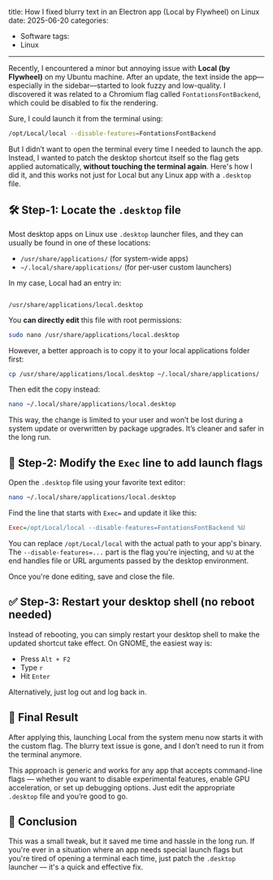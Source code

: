 title: How I fixed blurry text in an Electron app (Local by Flywheel) on Linux
date: 2025-06-20
categories:
  - Software
tags:
  - Linux
---
Recently, I encountered a minor but annoying issue with **Local (by Flywheel)** on my Ubuntu machine. After an update, the text inside the app—especially in the sidebar—started to look fuzzy and low-quality. I discovered it was related to a Chromium flag called `FontationsFontBackend`, which could be disabled to fix the rendering.

Sure, I could launch it from the terminal using:

```bash
/opt/Local/local --disable-features=FontationsFontBackend
```

But I didn’t want to open the terminal every time I needed to launch the app. Instead, I wanted to patch the desktop shortcut itself so the flag gets applied automatically, **without touching the terminal again**. Here's how I did it, and this works not just for Local but any Linux app with a `.desktop` file.

## 🛠️ Step-1: Locate the `.desktop` file

Most desktop apps on Linux use `.desktop` launcher files, and they can usually be found in one of these locations:

- `/usr/share/applications/` (for system-wide apps)
- `~/.local/share/applications/` (for per-user custom launchers)

In my case, Local had an entry in:

```

/usr/share/applications/local.desktop

```

You **can directly edit** this file with root permissions:

```bash
sudo nano /usr/share/applications/local.desktop
```

However, a better approach is to copy it to your local applications folder first:

```bash
cp /usr/share/applications/local.desktop ~/.local/share/applications/
```

Then edit the copy instead:

```bash
nano ~/.local/share/applications/local.desktop
```

This way, the change is limited to your user and won’t be lost during a system update or overwritten by package upgrades. It’s cleaner and safer in the long run.

## 🔧 Step-2: Modify the `Exec` line to add launch flags

Open the `.desktop` file using your favorite text editor:

```bash
nano ~/.local/share/applications/local.desktop
```

Find the line that starts with `Exec=` and update it like this:

```ini
Exec=/opt/Local/local --disable-features=FontationsFontBackend %U
```

You can replace `/opt/Local/local` with the actual path to your app's binary. The `--disable-features=...` part is the flag you're injecting, and `%U` at the end handles file or URL arguments passed by the desktop environment.

Once you're done editing, save and close the file.

## ✅ Step-3: Restart your desktop shell (no reboot needed)

Instead of rebooting, you can simply restart your desktop shell to make the updated shortcut take effect. On GNOME, the easiest way is:

* Press `Alt + F2`
* Type `r`
* Hit `Enter`

Alternatively, just log out and log back in.

## 📝 Final Result

After applying this, launching Local from the system menu now starts it with the custom flag. The blurry text issue is gone, and I don’t need to run it from the terminal anymore.

This approach is generic and works for any app that accepts command-line flags — whether you want to disable experimental features, enable GPU acceleration, or set up debugging options. Just edit the appropriate `.desktop` file and you’re good to go.

## 🎉 Conclusion

This was a small tweak, but it saved me time and hassle in the long run. If you're ever in a situation where an app needs special launch flags but you're tired of opening a terminal each time, just patch the `.desktop` launcher — it's a quick and effective fix.
